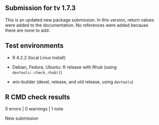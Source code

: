 ## Submission for tv 1.7.3

This is an updated new package submission. In this version, return values
were added to the documentation. No references were added because there are
none to add.

## Test environments

* R 4.2.2 (local Linux install)

* Debian, Fedora, Ubuntu: R release with Rhub (using `devtools::check_rhub()`)

* win-builder (devel, release, and old release, using `devtools`)

## R CMD check results

0 errors | 0 warnings | 1 note

New submission

